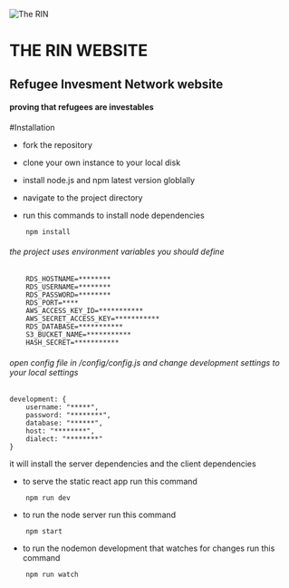 ![The RIN](https://static1.squarespace.com/static/5b280d6a620b85faae73af1a/t/5b2d794970a6adb5d8314799/1544654520989/?format=1500w)

# THE RIN WEBSITE

## Refugee Invesment Network website

#### proving that refugees are investables

#Installation

- fork the repository

- clone your own instance to your local disk

- install node.js and npm latest version globlally

- navigate to the project directory

- run this commands to install node dependencies

```
    npm install
```

###### the project uses environment variables you should define

```
    RDS_HOSTNAME=********
    RDS_USERNAME=********
    RDS_PASSWORD=********
    RDS_PORT=****
    AWS_ACCESS_KEY_ID=***********
    AWS_SECRET_ACCESS_KEY=***********
    RDS_DATABASE=***********
    S3_BUCKET_NAME=***********
    HASH_SECRET=***********
```

###### open config file in /config/config.js and change development settings to your local settings

```
development: {
    username: "*****",
    password: "********",
    database: "******",
    host: "********",
    dialect: "********"
}
```

it will install the server dependencies and the client dependencies

- to serve the static react app run this command

```
    npm run dev
```

- to run the node server run this command

```
    npm start
```

- to run the nodemon development that watches for changes run this command

```
    npm run watch
```
